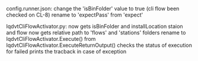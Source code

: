config.runner.json:
    change the 'isBinFolder' value to true (cli flow been checked on CL-8)
    rename to 'expectPass' from 'expect'

IqdvtCliFlowActivator.py:
    now gets isBinFolder and installLocation
    staion and flow now gets relative path to 'flows' and 'stations' folders
    rename to IqdvtCliFlowActivator.Execute() from IqdvtCliFlowActivator.ExecuteReturnOutput()
    checks the status of execution for failed
    prints the tracback in case of exception
    